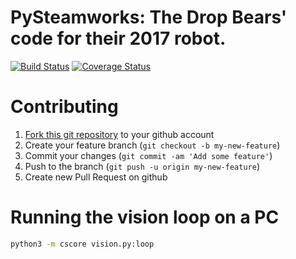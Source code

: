 # PySteamworks: The Drop Bears' code for their 2017 robot.

[![Build Status](https://travis-ci.org/thedropbears/pysteamworks.svg?branch=master)](https://travis-ci.org/thedropbears/pysteamworks)
[![Coverage Status](https://coveralls.io/repos/github/thedropbears/pysteamworks/badge.svg?branch=master)](https://coveralls.io/github/thedropbears/pysteamworks?branch=master)

Contributing
============

1. [Fork this git repository](https://github.com/thedropbears/pysteamworks/fork) to your github account
2. Create your feature branch (`git checkout -b my-new-feature`)
3. Commit your changes (`git commit -am 'Add some feature'`)
4. Push to the branch (`git push -u origin my-new-feature`)
5. Create new Pull Request on github

# Running the vision loop on a PC
```bash
python3 -m cscore vision.py:loop
```
